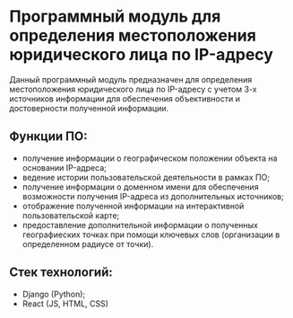 # Программный модуль для определения местоположения юридического лица по IP-адресу

Данный программный модуль предназначен для определения местоположения юридического лица по IP-адресу с учетом 3-х источников информации для обеспечения объективности и достоверности полученной информации.

## Функции ПО:
- получение информации о географическом положении объекта на основании IP-адреса;
- ведение истории пользовательской деятельности в рамках ПО;
- получение информации о доменном имени для обеспечения возможности получения IP-адреса из дополнительных источников;
- отображение полученной информации на интерактивной пользовательской карте;
- предоставление дополнительной информации о полученных географиеских точках при помощи ключевых слов (организации в определенном радиусе от точки).

## Стек технологий:
- Django (Python);
- React (JS, HTML, CSS)
